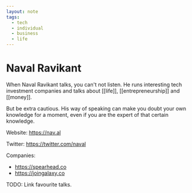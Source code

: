 ```yaml
---
layout: note
tags:
  - tech
  - individual
  - business
  - life
---
```


# Naval Ravikant

When Naval Ravikant talks, you can't not listen. He runs interesting tech
investment companies and talks about [[life]], [[entrepreneurship]] and [[money]].

But be extra cautious. His way of speaking can make you doubt your own
knowledge for a moment, even if you are the expert of that certain knowledge.

Website: https://nav.al

Twitter: https://twitter.com/naval

Companies:

 - https://spearhead.co
 - https://joingalaxy.co

TODO: Link favourite talks.
